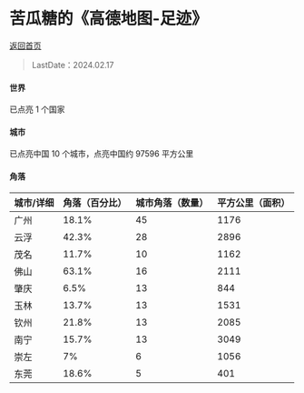 # 苦瓜糖的《高德地图-足迹》

<a href="./README.md">返回首页</a>

> LastDate：2024.02.17

#### 世界

已点亮 1 个国家

#### 城市

已点亮中国 10 个城市，点亮中国约 97596 平方公里

#### 角落


|城市/详细|角落（百分比）|城市角落（数量）|平方公里（面积）|
|---|---|---|---|
|广州|18.1%|45|1176|
|云浮|42.3%|28|2896|
|茂名|11.7%|10|1162|
|佛山|63.1%|16|2111|
|肇庆|6.5%|13|844|
|玉林|13.7%|13|1531|
|钦州|21.8%|13|2085|
|南宁|15.7%|13|3049|
|崇左|7%|6|1056|
|东莞|18.6%|5|401|
